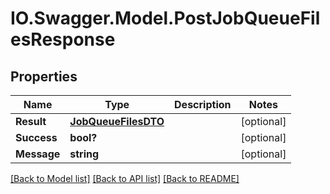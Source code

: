 # IO.Swagger.Model.PostJobQueueFilesResponse
## Properties

Name | Type | Description | Notes
------------ | ------------- | ------------- | -------------
**Result** | [**JobQueueFilesDTO**](JobQueueFilesDTO.md) |  | [optional] 
**Success** | **bool?** |  | [optional] 
**Message** | **string** |  | [optional] 

[[Back to Model list]](../README.md#documentation-for-models) [[Back to API list]](../README.md#documentation-for-api-endpoints) [[Back to README]](../README.md)

